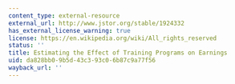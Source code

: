 ```yaml
---
content_type: external-resource
external_url: http://www.jstor.org/stable/1924332
has_external_license_warning: true
license: https://en.wikipedia.org/wiki/All_rights_reserved
status: ''
title: Estimating the Effect of Training Programs on Earnings
uid: da828bb0-9b5d-43c3-93c0-6b87c9a77f56
wayback_url: ''
---
```

